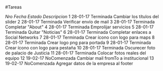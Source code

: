 #Tareas

*Nro*	*Fecha*		*Estado*		*Descripcion*
1		28-01-17	Terminada		Cambiar los títulos del slider
2		28-01-17	Terminada		Verificar envío de mail
3		28-01-17	Terminada		Completar "About"
4		28-01-17	Terminada		Emprolijar servicios
5		28-01-17	Terminada		Quitar "Noticias"
6		28-01-17	Terminada		Completar enlaces a Social Networks
7		28-01-17	Terminada		Crear ícono con logo para maps
8		28-01-17	Terminada		Crear logo png para portada
9		28-01-17	Terminada		Crear ícono con logo para pestaña
10		28-01-17	Terminada		Oscurecer foto de palacio de Justicia
11		28-01-17	Terminada		Colocar fotos reales del equipo
12		19-02-17	NoComenzada		Cambiar mail fromTo a institucional
13		19-02-17	NoComenzada		Agregar datos de la empresa al footer